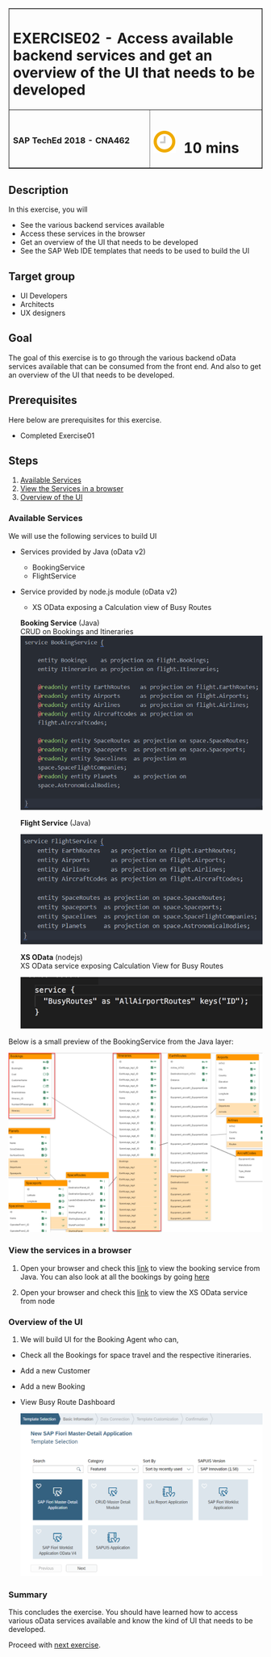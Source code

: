 <table width=100% border=>
<tr><td colspan=2><h1>EXERCISE02 - Access available backend services and get an overview of the UI that needs to be developed</h1></td></tr>
<tr><td><h3>SAP TechEd 2018 - CNA462</h3></td><td><h1><img src="images/clock.png"> &nbsp;10 mins</h1></td></tr>
</table>


## Description
In this exercise, you will

* See the various backend services available
* Access these services in the browser
* Get an overview of the UI that needs to be developed
* See the SAP Web IDE templates that needs to be used to build the UI


## Target group

* UI Developers
* Architects
* UX designers


## Goal

The goal of this exercise is to go through the various backend oData services available that can be consumed from the front end. And also to get an overview of the UI that needs to be developed.


## Prerequisites
  
Here below are prerequisites for this exercise.

* Completed Exercise01


## Steps

1. [Available Services](#services-to-use)
1. [View the Services in a browser](#view-services-in-a-browser)
1. [Overview of the UI](#web-ide-template-for-building-ui)


### <a name="#services-to-use"></a> Available Services
We will use the following services to build UI

* Services provided by Java (oData v2)
	- BookingService
	- FlightService
	
* Service provided by node.js module (oData v2)
	- XS OData exposing a Calculation view of Busy Routes

	**Booking Service** (Java)  
	CRUD on Bookings and Itineraries
 	![](images/01.png)

	**Flight Service** (Java)  
 	
	![](images/02.png)

	**XS OData** (nodejs)  
	XS OData service exposing Calculation View for Busy Routes
	
	![](images/03.png)
	

Below is a small preview of the BookingService from the Java layer:

![](images/04.png)

### <a name="##view-services-in-a-browser"></a> View the services in a browser
	
1. Open your browser and check this [link](https://teched2018-cna462-dev-srv.cfapps.eu10.hana.ondemand.com/odata/v2/BookingService/$metadata) to view the booking service from Java. You can also look at all the bookings by going [here](https://teched2018-cna462-dev-srv.cfapps.eu10.hana.ondemand.com/odata/v2/BookingService/Bookings)

1. Open your browser and check this [link](https://teched2018-cna462-dev-nodejs.cfapps.eu10.hana.ondemand.com/xsodata/allRoutes.xsodata/AllAirportRoutes) to view the XS OData service from node


### <a name="##web-ide-template-for-building-ui"></a> Overview of the UI

1. We will build UI for the Booking Agent who can,
* Check all the Bookings for space travel and the respective itineraries. 
* Add a new Customer
* Add a new Booking
* View Busy Route Dashboard

	![](images/09.png)
		

### Summary
This concludes the exercise. You should have learned how to access various oData services available and know the kind of UI that needs to be developed.

Proceed with [next exercise](/./Exercise03/Exercise03.md).